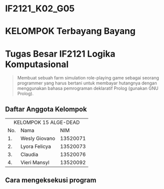 # IF2121_K02_G05
# KELOMPOK Terbayang Bayang
# Tugas Besar IF2121 Logika Komputasional
> Membuat sebuah farm simulation role-playing game sebagai seorang programmer yang harus bertani untuk membayar hutangnya dengan menggunakan bahasa pemrograman deklaratif Prolog (gunakan GNU Prolog).


## Daftar Anggota Kelompok
<table>
<tr><td colspan = 3 align = "center">KELOMPOK 15 ALGE-DEAD</td></tr>
<tr><td>No.</td><td>Nama</td><td>NIM</td></tr>
<tr><td>1.</td><td>Wesly Giovano</td><td>13520071</td></tr>
<tr><td>2.</td><td>Lyora Felicya</td><td>13520073</td></tr>
<tr><td>3.</td><td>Claudia</td><td>13520076</td></tr>
<tr><td>4.</td><td>Vieri Mansyl</td><td>13520092</td></tr>
</table>

## Cara mengeksekusi program